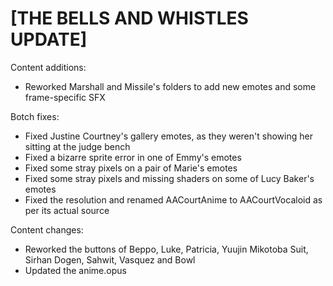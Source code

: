 # [THE BELLS AND WHISTLES UPDATE]

Content additions:
   * Reworked Marshall and Missile's folders to add new emotes and some frame-specific SFX

Botch fixes:
   * Fixed Justine Courtney's gallery emotes, as they weren't showing her sitting at the judge bench
   * Fixed a bizarre sprite error in one of Emmy's emotes
   * Fixed some stray pixels on a pair of Marie's emotes
   * Fixed some stray pixels and missing shaders on some of Lucy Baker's emotes
   * Fixed the resolution and renamed AACourtAnime to AACourtVocaloid as per its actual source

Content changes:
   * Reworked the buttons of Beppo, Luke, Patricia, Yuujin Mikotoba Suit, Sirhan Dogen, Sahwit, Vasquez and Bowl
   * Updated the anime.opus